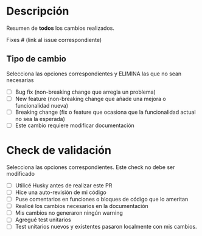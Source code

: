 # Descripción
Resumen de **todos** los cambios realizados. 

Fixes # (link al issue correspondiente)

## Tipo de cambio

Selecciona las opciones correspondientes y ELIMINA las que no sean necesarias

- [ ] Bug fix (non-breaking change que arregla un problema)
- [ ] New feature (non-breaking change que añade una mejora o funcionalidad nueva)
- [ ] Breaking change (fix o feature que ocasiona que la funcionalidad actual no sea la esperada)
- [ ] Este cambio requiere modificar documentación

# Check de validación  
Selecciona las opciones correspondientes. Este check no debe ser modificado 

- [ ] Utilicé Husky antes de realizar este PR
- [ ] Hice una auto-revisión de mi código
- [ ] Puse comentarios en funciones o bloques de código que lo ameritan
- [ ] Realicé los cambios necesarios en la documentación
- [ ] Mis cambios no generaron ningún warning
- [ ] Agregué test unitarios
- [ ] Test unitarios nuevos y existentes pasaron localmente con mis cambios.

